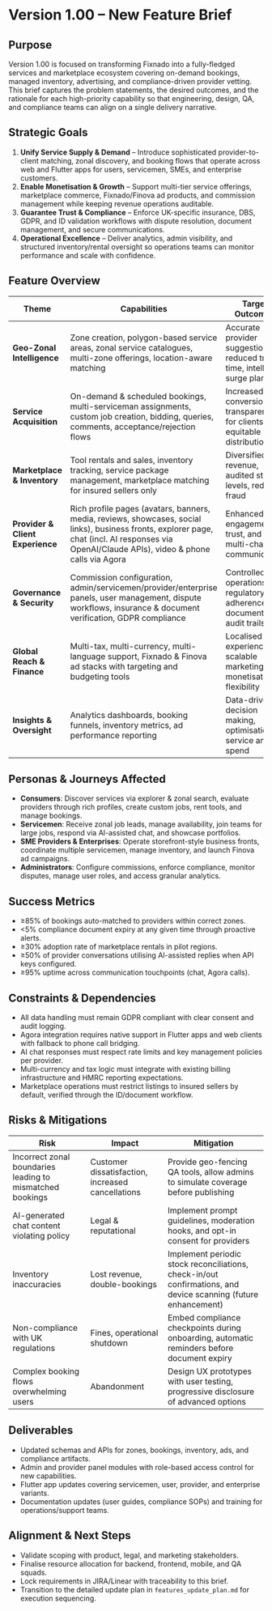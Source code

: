 # Version 1.00 – New Feature Brief

## Purpose
Version 1.00 is focused on transforming Fixnado into a fully-fledged services and marketplace ecosystem covering on-demand bookings, managed inventory, advertising, and compliance-driven provider vetting. This brief captures the problem statements, the desired outcomes, and the rationale for each high-priority capability so that engineering, design, QA, and compliance teams can align on a single delivery narrative.

## Strategic Goals
1. **Unify Service Supply & Demand** – Introduce sophisticated provider-to-client matching, zonal discovery, and booking flows that operate across web and Flutter apps for users, servicemen, SMEs, and enterprise customers.
2. **Enable Monetisation & Growth** – Support multi-tier service offerings, marketplace commerce, Fixnado/Finova ad products, and commission management while keeping revenue operations auditable.
3. **Guarantee Trust & Compliance** – Enforce UK-specific insurance, DBS, GDPR, and ID validation workflows with dispute resolution, document management, and secure communications.
4. **Operational Excellence** – Deliver analytics, admin visibility, and structured inventory/rental oversight so operations teams can monitor performance and scale with confidence.

## Feature Overview
| Theme | Capabilities | Target Outcomes |
| --- | --- | --- |
| **Geo-Zonal Intelligence** | Zone creation, polygon-based service areas, zonal service catalogues, multi-zone offerings, location-aware matching | Accurate provider suggestions, reduced travel time, intelligent surge planning |
| **Service Acquisition** | On-demand & scheduled bookings, multi-serviceman assignments, custom job creation, bidding, queries, comments, acceptance/rejection flows | Increased job conversion, transparency for clients, equitable work distribution |
| **Marketplace & Inventory** | Tool rentals and sales, inventory tracking, service package management, marketplace matching for insured sellers only | Diversified revenue, audited stock levels, reduced fraud |
| **Provider & Client Experience** | Rich profile pages (avatars, banners, media, reviews, showcases, social links), business fronts, explorer page, chat (incl. AI responses via OpenAI/Claude APIs), video & phone calls via Agora | Enhanced engagement, trust, and multi-channel communication |
| **Governance & Security** | Commission configuration, admin/servicemen/provider/enterprise panels, user management, dispute workflows, insurance & document verification, GDPR compliance | Controlled operations, regulatory adherence, documented audit trails |
| **Global Reach & Finance** | Multi-tax, multi-currency, multi-language support, Fixnado & Finova ad stacks with targeting and budgeting tools | Localised experiences, scalable marketing, monetisation flexibility |
| **Insights & Oversight** | Analytics dashboards, booking funnels, inventory metrics, ad performance reporting | Data-driven decision making, optimisation of service and ad spend |

## Personas & Journeys Affected
- **Consumers**: Discover services via explorer & zonal search, evaluate providers through rich profiles, create custom jobs, rent tools, and manage bookings.
- **Servicemen**: Receive zonal job leads, manage availability, join teams for large jobs, respond via AI-assisted chat, and showcase portfolios.
- **SME Providers & Enterprises**: Operate storefront-style business fronts, coordinate multiple servicemen, manage inventory, and launch Finova ad campaigns.
- **Administrators**: Configure commissions, enforce compliance, monitor disputes, manage user roles, and access granular analytics.

## Success Metrics
- ≥85% of bookings auto-matched to providers within correct zones.
- <5% compliance document expiry at any given time through proactive alerts.
- ≥30% adoption rate of marketplace rentals in pilot regions.
- ≥50% of provider conversations utilising AI-assisted replies when API keys configured.
- ≥95% uptime across communication touchpoints (chat, Agora calls).

## Constraints & Dependencies
- All data handling must remain GDPR compliant with clear consent and audit logging.
- Agora integration requires native support in Flutter apps and web clients with fallback to phone call bridging.
- AI chat responses must respect rate limits and key management policies per provider.
- Multi-currency and tax logic must integrate with existing billing infrastructure and HMRC reporting expectations.
- Marketplace operations must restrict listings to insured sellers by default, verified through the ID/document workflow.

## Risks & Mitigations
| Risk | Impact | Mitigation |
| --- | --- | --- |
| Incorrect zonal boundaries leading to mismatched bookings | Customer dissatisfaction, increased cancellations | Provide geo-fencing QA tools, allow admins to simulate coverage before publishing |
| AI-generated chat content violating policy | Legal & reputational | Implement prompt guidelines, moderation hooks, and opt-in consent for providers |
| Inventory inaccuracies | Lost revenue, double-bookings | Implement periodic stock reconciliations, check-in/out confirmations, and device scanning (future enhancement) |
| Non-compliance with UK regulations | Fines, operational shutdown | Embed compliance checkpoints during onboarding, automatic reminders before document expiry |
| Complex booking flows overwhelming users | Abandonment | Design UX prototypes with user testing, progressive disclosure of advanced options |

## Deliverables
- Updated schemas and APIs for zones, bookings, inventory, ads, and compliance artifacts.
- Admin and provider panel modules with role-based access control for new capabilities.
- Flutter app updates covering servicemen, user, provider, and enterprise variants.
- Documentation updates (user guides, compliance SOPs) and training for operations/support teams.

## Alignment & Next Steps
- Validate scoping with product, legal, and marketing stakeholders.
- Finalise resource allocation for backend, frontend, mobile, and QA squads.
- Lock requirements in JIRA/Linear with traceability to this brief.
- Transition to the detailed update plan in `features_update_plan.md` for execution sequencing.

